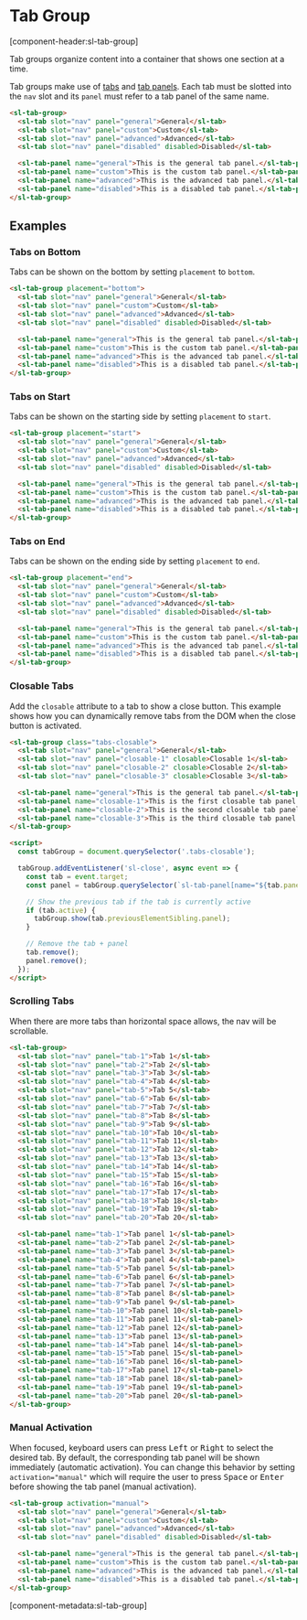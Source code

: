 # Tab Group

[component-header:sl-tab-group]

Tab groups organize content into a container that shows one section at a time.

Tab groups make use of [tabs](/components/tab) and [tab panels](/components/tab-panel). Each tab must be slotted into the `nav` slot and its `panel` must refer to a tab panel of the same name.

```html preview
<sl-tab-group>
  <sl-tab slot="nav" panel="general">General</sl-tab>
  <sl-tab slot="nav" panel="custom">Custom</sl-tab>
  <sl-tab slot="nav" panel="advanced">Advanced</sl-tab>
  <sl-tab slot="nav" panel="disabled" disabled>Disabled</sl-tab>

  <sl-tab-panel name="general">This is the general tab panel.</sl-tab-panel>
  <sl-tab-panel name="custom">This is the custom tab panel.</sl-tab-panel>
  <sl-tab-panel name="advanced">This is the advanced tab panel.</sl-tab-panel>
  <sl-tab-panel name="disabled">This is a disabled tab panel.</sl-tab-panel>
</sl-tab-group>
```

## Examples

### Tabs on Bottom

Tabs can be shown on the bottom by setting `placement` to `bottom`.

```html preview
<sl-tab-group placement="bottom">
  <sl-tab slot="nav" panel="general">General</sl-tab>
  <sl-tab slot="nav" panel="custom">Custom</sl-tab>
  <sl-tab slot="nav" panel="advanced">Advanced</sl-tab>
  <sl-tab slot="nav" panel="disabled" disabled>Disabled</sl-tab>

  <sl-tab-panel name="general">This is the general tab panel.</sl-tab-panel>
  <sl-tab-panel name="custom">This is the custom tab panel.</sl-tab-panel>
  <sl-tab-panel name="advanced">This is the advanced tab panel.</sl-tab-panel>
  <sl-tab-panel name="disabled">This is a disabled tab panel.</sl-tab-panel>
</sl-tab-group>
```

### Tabs on Start

Tabs can be shown on the starting side by setting `placement` to `start`.

```html preview
<sl-tab-group placement="start">
  <sl-tab slot="nav" panel="general">General</sl-tab>
  <sl-tab slot="nav" panel="custom">Custom</sl-tab>
  <sl-tab slot="nav" panel="advanced">Advanced</sl-tab>
  <sl-tab slot="nav" panel="disabled" disabled>Disabled</sl-tab>

  <sl-tab-panel name="general">This is the general tab panel.</sl-tab-panel>
  <sl-tab-panel name="custom">This is the custom tab panel.</sl-tab-panel>
  <sl-tab-panel name="advanced">This is the advanced tab panel.</sl-tab-panel>
  <sl-tab-panel name="disabled">This is a disabled tab panel.</sl-tab-panel>
</sl-tab-group>
```

### Tabs on End

Tabs can be shown on the ending side by setting `placement` to `end`.

```html preview
<sl-tab-group placement="end">
  <sl-tab slot="nav" panel="general">General</sl-tab>
  <sl-tab slot="nav" panel="custom">Custom</sl-tab>
  <sl-tab slot="nav" panel="advanced">Advanced</sl-tab>
  <sl-tab slot="nav" panel="disabled" disabled>Disabled</sl-tab>

  <sl-tab-panel name="general">This is the general tab panel.</sl-tab-panel>
  <sl-tab-panel name="custom">This is the custom tab panel.</sl-tab-panel>
  <sl-tab-panel name="advanced">This is the advanced tab panel.</sl-tab-panel>
  <sl-tab-panel name="disabled">This is a disabled tab panel.</sl-tab-panel>
</sl-tab-group>
```

### Closable Tabs

Add the `closable` attribute to a tab to show a close button. This example shows how you can dynamically remove tabs from the DOM when the close button is activated.

```html preview
<sl-tab-group class="tabs-closable">
  <sl-tab slot="nav" panel="general">General</sl-tab>
  <sl-tab slot="nav" panel="closable-1" closable>Closable 1</sl-tab>
  <sl-tab slot="nav" panel="closable-2" closable>Closable 2</sl-tab>
  <sl-tab slot="nav" panel="closable-3" closable>Closable 3</sl-tab>

  <sl-tab-panel name="general">This is the general tab panel.</sl-tab-panel>
  <sl-tab-panel name="closable-1">This is the first closable tab panel.</sl-tab-panel>
  <sl-tab-panel name="closable-2">This is the second closable tab panel.</sl-tab-panel>
  <sl-tab-panel name="closable-3">This is the third closable tab panel.</sl-tab-panel>
</sl-tab-group>

<script>
  const tabGroup = document.querySelector('.tabs-closable');

  tabGroup.addEventListener('sl-close', async event => {
    const tab = event.target;
    const panel = tabGroup.querySelector(`sl-tab-panel[name="${tab.panel}"]`);

    // Show the previous tab if the tab is currently active
    if (tab.active) {
      tabGroup.show(tab.previousElementSibling.panel);
    }

    // Remove the tab + panel
    tab.remove();
    panel.remove();
  });
</script>
```

### Scrolling Tabs

When there are more tabs than horizontal space allows, the nav will be scrollable.

```html preview
<sl-tab-group>
  <sl-tab slot="nav" panel="tab-1">Tab 1</sl-tab>
  <sl-tab slot="nav" panel="tab-2">Tab 2</sl-tab>
  <sl-tab slot="nav" panel="tab-3">Tab 3</sl-tab>
  <sl-tab slot="nav" panel="tab-4">Tab 4</sl-tab>
  <sl-tab slot="nav" panel="tab-5">Tab 5</sl-tab>
  <sl-tab slot="nav" panel="tab-6">Tab 6</sl-tab>
  <sl-tab slot="nav" panel="tab-7">Tab 7</sl-tab>
  <sl-tab slot="nav" panel="tab-8">Tab 8</sl-tab>
  <sl-tab slot="nav" panel="tab-9">Tab 9</sl-tab>
  <sl-tab slot="nav" panel="tab-10">Tab 10</sl-tab>
  <sl-tab slot="nav" panel="tab-11">Tab 11</sl-tab>
  <sl-tab slot="nav" panel="tab-12">Tab 12</sl-tab>
  <sl-tab slot="nav" panel="tab-13">Tab 13</sl-tab>
  <sl-tab slot="nav" panel="tab-14">Tab 14</sl-tab>
  <sl-tab slot="nav" panel="tab-15">Tab 15</sl-tab>
  <sl-tab slot="nav" panel="tab-16">Tab 16</sl-tab>
  <sl-tab slot="nav" panel="tab-17">Tab 17</sl-tab>
  <sl-tab slot="nav" panel="tab-18">Tab 18</sl-tab>
  <sl-tab slot="nav" panel="tab-19">Tab 19</sl-tab>
  <sl-tab slot="nav" panel="tab-20">Tab 20</sl-tab>

  <sl-tab-panel name="tab-1">Tab panel 1</sl-tab-panel>
  <sl-tab-panel name="tab-2">Tab panel 2</sl-tab-panel>
  <sl-tab-panel name="tab-3">Tab panel 3</sl-tab-panel>
  <sl-tab-panel name="tab-4">Tab panel 4</sl-tab-panel>
  <sl-tab-panel name="tab-5">Tab panel 5</sl-tab-panel>
  <sl-tab-panel name="tab-6">Tab panel 6</sl-tab-panel>
  <sl-tab-panel name="tab-7">Tab panel 7</sl-tab-panel>
  <sl-tab-panel name="tab-8">Tab panel 8</sl-tab-panel>
  <sl-tab-panel name="tab-9">Tab panel 9</sl-tab-panel>
  <sl-tab-panel name="tab-10">Tab panel 10</sl-tab-panel>
  <sl-tab-panel name="tab-11">Tab panel 11</sl-tab-panel>
  <sl-tab-panel name="tab-12">Tab panel 12</sl-tab-panel>
  <sl-tab-panel name="tab-13">Tab panel 13</sl-tab-panel>
  <sl-tab-panel name="tab-14">Tab panel 14</sl-tab-panel>
  <sl-tab-panel name="tab-15">Tab panel 15</sl-tab-panel>
  <sl-tab-panel name="tab-16">Tab panel 16</sl-tab-panel>
  <sl-tab-panel name="tab-17">Tab panel 17</sl-tab-panel>
  <sl-tab-panel name="tab-18">Tab panel 18</sl-tab-panel>
  <sl-tab-panel name="tab-19">Tab panel 19</sl-tab-panel>
  <sl-tab-panel name="tab-20">Tab panel 20</sl-tab-panel>
</sl-tab-group>
```

### Manual Activation

When focused, keyboard users can press <kbd>Left</kbd> or <kbd>Right</kbd> to select the desired tab. By default, the corresponding tab panel will be shown immediately (automatic activation). You can change this behavior by setting `activation="manual"` which will require the user to press <kbd>Space</kbd> or <kbd>Enter</kbd> before showing the tab panel (manual activation).

```html preview
<sl-tab-group activation="manual">
  <sl-tab slot="nav" panel="general">General</sl-tab>
  <sl-tab slot="nav" panel="custom">Custom</sl-tab>
  <sl-tab slot="nav" panel="advanced">Advanced</sl-tab>
  <sl-tab slot="nav" panel="disabled" disabled>Disabled</sl-tab>

  <sl-tab-panel name="general">This is the general tab panel.</sl-tab-panel>
  <sl-tab-panel name="custom">This is the custom tab panel.</sl-tab-panel>
  <sl-tab-panel name="advanced">This is the advanced tab panel.</sl-tab-panel>
  <sl-tab-panel name="disabled">This is a disabled tab panel.</sl-tab-panel>
</sl-tab-group>
```

[component-metadata:sl-tab-group]
